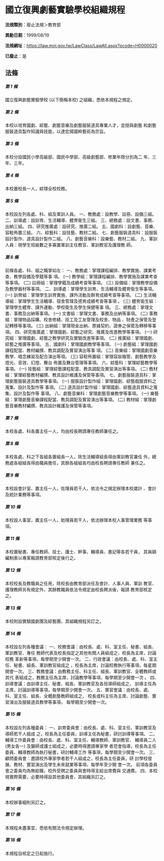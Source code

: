 # 國立復興劇藝實驗學校組織規程

**法規類別**：廢止法規＞教育部

**異動日期**：1999/08/19  

**法規網址**：https://law.moj.gov.tw/LawClass/LawAll.aspx?pcode=H0000020

**已廢止**：是



## 法條
##### 第 1 條
國立復興劇藝實驗學校 (以下簡稱本校) 之組織，悉依本規程之規定。

##### 第 2 條
本校以培育國劇、綜藝、劇藝音樂及劇藝服裝道具專業人才，並授與劇藝
和劇藝服裝道具製作知識與技能，以達宏揚國粹藝術為宗旨。

##### 第 3 條
本校分設國民小學高級部、國民中學部、高級劇藝部、修業年限分別為二
年、三年、三年。

##### 第 4 條
本校置校長一人，綜理全校校務。

##### 第 5 條
本校設左列各處、科、組及軍訓人員。
一、教務處：設教學、註冊、設備三組。
二、訓導處：設訓育、生活輔導、體育衛生三組。
三、總務處：設文書、事務、出納三組。
四、研究推廣處：設研究、推廣二組。
五、國劇科：設劇藝、音樂、容粧佈置三組。
六、綜藝科：設技藝、教材二組。
七、劇藝服裝道具科：設服裝設計製作、道具設計製作二組。
八、劇藝音樂科：設樂藝、教材二組。
九、軍訓人員：視學生班級數之多寡置軍訓主任教官、軍訓教官及護理教
    師。


##### 第 6 條
前條各處、科、組之職掌如左：
一、教務處：掌理課程編排、教學實施、課業考查、教學設備及學籍等事
    項。
 (一) 教學組：掌理課程編排、教學實施及課業考查等事項。
 (二) 註冊組：掌理學籍及成績考查等事項。
 (三) 設備組：掌理教學設備及教學器材等事項。
二、訓導處：掌理學生訓育、生活輔導及體育衛生等事項。
 (一) 訓育組：掌理學生訓育實施、課外活動及群育成績考查等事項。
 (二) 生活輔導組：掌理學生生活輔導、宿舍管理及德育成績考查等事項
      。
 (三) 體育衛生組：掌理學生體育、課外運動、學校衛生及學生保健等事
      項。
三、總務處：掌理文書、事務及出納等事項。
 (一) 文書組：掌理文書、事務及出納等事項。
 (二) 事務組：掌理物品採購、校舍修繕、技工及工友管理及校舍、物品
      、財產之保管及登記轉移等事項。
 (三) 出納組：掌理現金出納、票據契約、證券之保管及轉移等事項。
四、研究推廣處：掌理國劇、綜藝之研究、推廣及改進教學等事項。
 (一) 研究組：掌理國劇、綜藝之教學研究及實驗改進等事項。
 (二) 推廣組：掌理國劇、綜藝之推廣等事項。
五、國劇科：掌理國劇教學等事項。
 (一) 劇藝組：掌理國劇課程配當、教材編撰、教具調配及實習演出等事
      項。
 (二) 音樂組：掌理國劇音樂教學、唱念練習及配合演出等項。
 (三) 容粧佈置組：掌理容妝箱管、劇藝教學及燈光、音效、幻燈、舞台
      佈置及舞台管理等事項。
六、綜藝科：掌理綜藝教學等事項。
 (一) 技藝組：掌理綜藝課程配當、教具調配及實習演出等事項。
 (二) 教材組：掌理綜藝教材編撰、教具設計維護及保管等事項。
七、劇藝服裝道具科：掌理劇藝服裝道具教學等事項。
 (一) 服裝設計製作組：掌理國劇、綜藝戲服資料之蒐集、設計及製作等
      事項。
 (二) 道具設計製作組：掌理國劇、綜藝道具資料之蒐集、設計及製作等
      事項。
八、劇藝音樂科：掌理劇藝音樂教學等事項。
 (一) 樂藝組：掌理劇藝音樂課程配當、教具調配及實習演出等事項。
 (二) 教材組：掌理劇藝音樂教材編撰、教具設計維護及保管等事項。


##### 第 7 條
本校各處、科各置主任一人，均由校長聘請專任教師兼任之。

##### 第 8 條
本校各處、科之下各組各置組長一人，除生活輔導組長得由軍訓教官兼任
外，總務處各組組長得由職員擔任，其餘各組組長均由校長聘請專任教師
兼任之。

##### 第 9 條
本校設會計室、置主任一人，佐理員若干人，依法令之規定辦理本校歲計
、會計及統計業務等事項。

##### 第 10 條
本校設人事室，置主任一人，助理員若干人，依法辦理本校人事管理業務
等事項。

##### 第 11 條
本校置秘書、專任教師、技士、護士、幹事、輔導員、書記等各若干員，
其員額編制表以專案報請教育部核定後行之。

##### 第 12 條
本校校長及教職員之任用，除校長由教育部派任及會計、人事人員、軍訓
教官、護理教師另有規定外，其餘教職員依法令規定由校長聘派後，報請
教育部核定之。

##### 第 13 條
本校附設實驗國劇團及綜藝團，其組織規程另訂之。

##### 第 14 條
本校設左列各種會議：
一、校務會議：由校長、處、科、室主任、秘書、組長、軍訓教官、專任
    教師代表及校長指定之其他有關人員組成之，校長為主席，討論校務
    革新等事項，每學期至少開會一次。
二、行政會議：由校長、處、科、室主任、秘書、組長、軍訓教官組成之
    ，校長為主席，討論校務執行等事項，每星期開會一次。
三、教務會議：由教務主任、科主任、組長、軍訓教官、全體教師或其代
    表組成之，教務主任為主席，討論教學等事項，每學期至少開會一次
    。
四、訓導會議：由訓導主任、秘書、組長、軍訓教官及各班導師組成之，
    訓導主任為主席，討論訓導等事項，每學期至少開會一次。
五、實習會議：由校長、處、科、室主任、組長、全體劇藝教師組成之，
    校長或科主任為主席、討論劇藝、實習演出及服裝道具教學等事項，
    每學期至少開會一次。


##### 第 15 條
本校設左列各種委員：
一、訓育委員會：由校長、處、科、室主任、軍訓教官及導師若干人組成
    之，校長為主任委員，訓導主任為秘書，研討訓導等事項。
二、輔導工作委員會：由校長、處、科、室主任、輔導教師、軍訓教官、
    輔導員二人 (男女各一) 及醫師或護士組成之，必要時得邀請專家學
    者蒞會指導，校長為主任委員、輔導教師為執行秘書，研討輔導工作
    等事項，每學期至少開會一次。
三、顧問委員會：邀請校外專家學者若干人組成之，校長為主任委員，研
    討學校發展、教材、實習演出及學生未來就業等事項，每學年至少開
    會一次。
前項各委員會之委員均為無給職，校外受聘之委員與會時得支給出席費與
交通費。
四、本校視實際需要，必要時得設其他委員會，其組織另訂之。


##### 第 16 條
本校辦事細則另訂之。

##### 第 17 條
本規程未盡事宜，悉依有關法令規定辦理。

##### 第 18 條
本規程自核定之日起施行。


